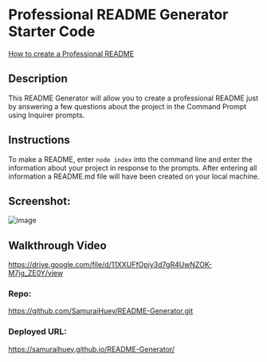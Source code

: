# Professional README Generator Starter Code

[How to create a Professional README](./readme-guide.md)

## Description
This README Generator will allow you to create a professional README just by answering a few questions about the project in the Command Prompt using Inquirer prompts.

## Instructions
To make a README, enter `node index` into the command line and enter the information about your project in response to the prompts. After entering all information a README.md file will have been created on your local machine.

## Screenshot:
![image](https://user-images.githubusercontent.com/89109404/139510591-fde4cac6-0189-40bf-a39c-bdb402aa2e73.png)

## Walkthrough Video
https://drive.google.com/file/d/11XXUFfOpiy3d7gR4UwNZOK-M7jg_ZE0Y/view

### Repo:
https://github.com/SamuraiHuey/README-Generator.git
### Deployed URL:
https://samuraihuey.github.io/README-Generator/
